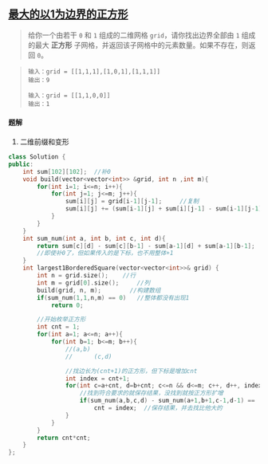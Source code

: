 ## [最大的以1为边界的正方形](https://leetcode.cn/problems/largest-1-bordered-square/description/)

> 给你一个由若干 `0` 和 `1` 组成的二维网格 `grid`，请你找出边界全部由 `1` 组成的最大 **正方形** 子网格，并返回该子网格中的元素数量。如果不存在，则返回 `0`。

> ```
> 输入：grid = [[1,1,1],[1,0,1],[1,1,1]]
> 输出：9
> ```
>
> ```
> 输入：grid = [[1,1,0,0]]
> 输出：1
> ```

#### 题解

1. 二维前缀和变形

```c++
class Solution {
public:
    int sum[102][102];  //补0
    void build(vector<vector<int>> &grid, int n ,int m){
        for(int i=1; i<=n; i++){
            for(int j=1; j<=m; j++){
                sum[i][j] = grid[i-1][j-1];     //复制
                sum[i][j] += (sum[i-1][j] + sum[i][j-1] - sum[i-1][j-1]);     //前缀和数组计算完毕
            }
        }
    }
    int sum_num(int a, int b, int c, int d){
        return sum[c][d] - sum[c][b-1] - sum[a-1][d] + sum[a-1][b-1];
        //即使补0了，但如果传入的是下标，也不用整体+1
    }
    int largest1BorderedSquare(vector<vector<int>>& grid) {
        int n = grid.size();    //行
        int m = grid[0].size();     //列
        build(grid, n, m);        //构建数组
        if(sum_num(1,1,n,m) == 0)   //整体都没有出现1
            return 0;

        //开始枚举正方形
        int cnt = 1;
        for(int a=1; a<=n; a++){    
            for(int b=1; b<=m; b++){
                //(a,b)
                //      (c,d)

                //找边长为(cnt+1)的正方形，但下标是增加cnt
                int index = cnt+1;
                for(int c=a+cnt, d=b+cnt; c<=n && d<=m; c++, d++, index++){
                    //找到符合要求的就保存结果，没找到就按正方形扩增
                    if(sum_num(a,b,c,d) - sum_num(a+1,b+1,c-1,d-1) == (index-1) << 2)   //(index-1)*4
                        cnt = index;  //保存结果，并去找比他大的
                }
            }
        }
        return cnt*cnt;
    }
};
```

